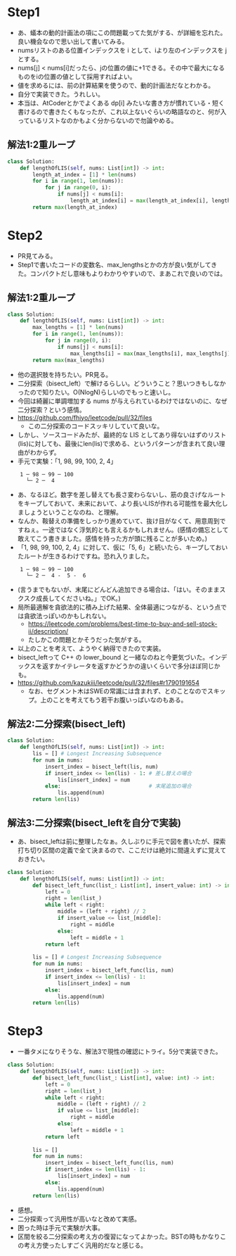 # Step1
- あ、蟻本の動的計画法の項にこの問題載ってた気がする、が詳細を忘れた。良い機会なので思い出して書いてみる。
- numsリストのある位置インデックスを i として、iより左のインデックスを j とする。
- nums[j] < nums[i]だったら、jの位置の値に+1できる。その中で最大になるものをiの位置の値として採用すればよい。
- 値を求めるには、前の計算結果を使うので、動的計画法だなとわかる。
- 自分で実装できた。うれしい。
- 本当は、AtCoderとかでよくある dp[i] みたいな書き方が慣れている・短く書けるので書きたくもなったが、これ以上ないぐらいの略語なのと、何が入っているリストなのかもよく分からないので勿論やめる。
## 解法1:2重ループ
```python
class Solution:
    def lengthOfLIS(self, nums: List[int]) -> int:
        length_at_index = [1] * len(nums)
        for i in range(1, len(nums)):
            for j in range(0, i):
                if nums[j] < nums[i]:
                    length_at_index[i] = max(length_at_index[i], length_at_index[j] + 1)
        return max(length_at_index)
```

# Step2
- PR見てみる。
- Step1で書いたコードの変数名、max_lengthsとかの方が良い気がしてきた。コンパクトだし意味もよりわかりやすいので、まあこれで良いのでは。
## 解法1:2重ループ
```python
class Solution:
    def lengthOfLIS(self, nums: List[int]) -> int:
        max_lengths = [1] * len(nums)
        for i in range(1, len(nums)):
            for j in range(0, i):
                if nums[j] < nums[i]:
                    max_lengths[i] = max(max_lengths[i], max_lengths[j] + 1)
        return max(max_lengths)
```

 - 他の選択肢を持ちたい。PR見る。
 - 二分探索（bisect_left）で解けるらしい。どういうこと？思いつきもしなかったので知りたい。O(NlogN)らしいのでもっと速いし。
 - 今回は綺麗に単調増加する nums が与えられているわけではないのに、なぜ二分探索？という感情。
 - https://github.com/fhiyo/leetcode/pull/32/files
   - この二分探索のコードスッキリしていて良いな。
 - しかし、ソースコードみたが、最終的な LIS としてあり得ないはずのリスト(lis)に対しても、最後にlen(lis)で求める、というパターンが含まれて良い理由がわからず。
 - 手元で実験：「1, 98, 99, 100, 2, 4」
```
    1 ─ 98 ─ 99 ─ 100 
      └─ 2 ─  4
```
 - あ、なるほど。数字を差し替えても長さ変わらないし、筋の良さげなルートをキープしておいて、未来において、より長いLISが作れる可能性を最大化しましょうということなのね、と理解。
 - なんか、鞍替えの準備をしっかり進めていて、抜け目がなくて、用意周到ですねぇ。一途ではなく浮気的とも言えるかもしれません。(感情の備忘として敢えてこう書きました。感情を持った方が頭に残ることが多いため。)
 - 「1, 98, 99, 100, 2, 4」に対して、仮に「5, 6」と続いたら、キープしておいたルートが生きるわけですね。恐れ入りました。
```
    1 ─ 98 ─ 99 ─ 100 
      └─ 2 ─  4 -  5 -  6
```
 - (言うまでもないが、末尾にどんどん追加できる場合は、「はい。そのままスクスク成長してくださいね。」でOK。)
 - 局所最適解を貪欲法的に積み上げた結果、全体最適につながる、という点では貪欲法っぽいのかもしれない。
   - https://leetcode.com/problems/best-time-to-buy-and-sell-stock-ii/description/
   - たしかこの問題とかそうだった気がする。
 - 以上のことを考えて、ようやく納得できたので実装。
 - bisect_leftって C++ の lower_bound と一緒なのねと今更気づいた。インデックスを返すかイテレータを返すかどうかの違いくらいで多分ほぼ同じかも。
 - https://github.com/kazukiii/leetcode/pull/32/files#r1790191654
   - なお、セグメント木はSWEの常識には含まれず、とのことなのでスキップ。上のことを考えてもう若干お腹いっぱいなのもある。
## 解法2:二分探索(bisect_left)
```python
class Solution:
    def lengthOfLIS(self, nums: List[int]) -> int:
        lis = [] # Longest Increasing Subsequence
        for num in nums:
            insert_index = bisect_left(lis, num)
            if insert_index <= len(lis) - 1: # 差し替えの場合
                lis[insert_index] = num
            else:                            # 末尾追加の場合
                lis.append(num)
        return len(lis)
```

## 解法3:二分探索(bisect_leftを自分で実装)
 - あ、bisect_leftは前に整理したなぁ。久しぶりに手元で図を書いたが、探索打ち切り区間の定義で全て決まるので、ここだけは絶対に間違えずに覚えておきたい。
```python
class Solution:
    def lengthOfLIS(self, nums: List[int]) -> int:
        def bisect_left_func(list_: List[int], insert_value: int) -> int:
            left = 0
            right = len(list_)
            while left < right:
                middle = (left + right) // 2
                if insert_value <= list_[middle]:
                    right = middle
                else:
                    left = middle + 1
            return left
        
        lis = [] # Longest Increasing Subsequence
        for num in nums:
            insert_index = bisect_left_func(lis, num)
            if insert_index <= len(lis) - 1:
                lis[insert_index] = num
            else:
                lis.append(num)
        return len(lis)
```
# Step3
- 一番タメになりそうな、解法3で現性の確認にトライ。5分で実装できた。
```python
class Solution:
    def lengthOfLIS(self, nums: List[int]) -> int:
        def bisect_left_func(list_: List[int], value: int) -> int:
            left = 0
            right = len(list_)
            while left < right:
                middle = (left + right) // 2
                if value <= list_[middle]:
                    right = middle
                else:
                    left = middle + 1
            return left
        
        lis = []
        for num in nums:
            insert_index = bisect_left_func(lis, num)
            if insert_index <= len(lis) - 1:
                lis[insert_index] = num
            else:
                lis.append(num)
        return len(lis)
```
 - 感想。
 - 二分探索って汎用性が高いなと改めて実感。
 - 困った時は手元で実験が大事。
 - 区間を絞る二分探索の考え方の復習になってよかった。BSTの時もかなりこの考え方使ったしすごく汎用的だなと感じる。
